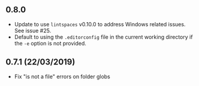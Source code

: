 ## 0.8.0

* Update to use `lintspaces` v0.10.0 to address Windows related issues. See issue #25.
* Default to using the `.editorconfig` file in the current working directory if the `-e` option is not provided.

## 0.7.1 (22/03/2019)

* Fix "is not a file" errors on folder globs